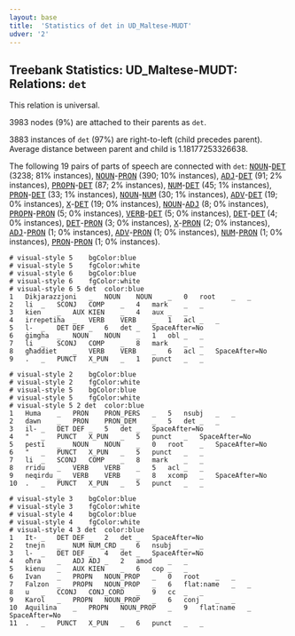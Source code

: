 ```yaml
---
layout: base
title:  'Statistics of det in UD_Maltese-MUDT'
udver: '2'
---
```


## Treebank Statistics: UD_Maltese-MUDT: Relations: `det`

This relation is universal.

3983 nodes (9%) are attached to their parents as `det`.

3883 instances of `det` (97%) are right-to-left (child precedes parent).
Average distance between parent and child is 1.18177253326638.

The following 19 pairs of parts of speech are connected with `det`: <tt><a href="mt_mudt-pos-NOUN.html">NOUN</a></tt>-<tt><a href="mt_mudt-pos-DET.html">DET</a></tt> (3238; 81% instances), <tt><a href="mt_mudt-pos-NOUN.html">NOUN</a></tt>-<tt><a href="mt_mudt-pos-PRON.html">PRON</a></tt> (390; 10% instances), <tt><a href="mt_mudt-pos-ADJ.html">ADJ</a></tt>-<tt><a href="mt_mudt-pos-DET.html">DET</a></tt> (91; 2% instances), <tt><a href="mt_mudt-pos-PROPN.html">PROPN</a></tt>-<tt><a href="mt_mudt-pos-DET.html">DET</a></tt> (87; 2% instances), <tt><a href="mt_mudt-pos-NUM.html">NUM</a></tt>-<tt><a href="mt_mudt-pos-DET.html">DET</a></tt> (45; 1% instances), <tt><a href="mt_mudt-pos-PRON.html">PRON</a></tt>-<tt><a href="mt_mudt-pos-DET.html">DET</a></tt> (33; 1% instances), <tt><a href="mt_mudt-pos-NOUN.html">NOUN</a></tt>-<tt><a href="mt_mudt-pos-NUM.html">NUM</a></tt> (30; 1% instances), <tt><a href="mt_mudt-pos-ADV.html">ADV</a></tt>-<tt><a href="mt_mudt-pos-DET.html">DET</a></tt> (19; 0% instances), <tt><a href="mt_mudt-pos-X.html">X</a></tt>-<tt><a href="mt_mudt-pos-DET.html">DET</a></tt> (19; 0% instances), <tt><a href="mt_mudt-pos-NOUN.html">NOUN</a></tt>-<tt><a href="mt_mudt-pos-ADJ.html">ADJ</a></tt> (8; 0% instances), <tt><a href="mt_mudt-pos-PROPN.html">PROPN</a></tt>-<tt><a href="mt_mudt-pos-PRON.html">PRON</a></tt> (5; 0% instances), <tt><a href="mt_mudt-pos-VERB.html">VERB</a></tt>-<tt><a href="mt_mudt-pos-DET.html">DET</a></tt> (5; 0% instances), <tt><a href="mt_mudt-pos-DET.html">DET</a></tt>-<tt><a href="mt_mudt-pos-DET.html">DET</a></tt> (4; 0% instances), <tt><a href="mt_mudt-pos-DET.html">DET</a></tt>-<tt><a href="mt_mudt-pos-PRON.html">PRON</a></tt> (3; 0% instances), <tt><a href="mt_mudt-pos-X.html">X</a></tt>-<tt><a href="mt_mudt-pos-PRON.html">PRON</a></tt> (2; 0% instances), <tt><a href="mt_mudt-pos-ADJ.html">ADJ</a></tt>-<tt><a href="mt_mudt-pos-PRON.html">PRON</a></tt> (1; 0% instances), <tt><a href="mt_mudt-pos-ADV.html">ADV</a></tt>-<tt><a href="mt_mudt-pos-PRON.html">PRON</a></tt> (1; 0% instances), <tt><a href="mt_mudt-pos-NUM.html">NUM</a></tt>-<tt><a href="mt_mudt-pos-PRON.html">PRON</a></tt> (1; 0% instances), <tt><a href="mt_mudt-pos-PRON.html">PRON</a></tt>-<tt><a href="mt_mudt-pos-PRON.html">PRON</a></tt> (1; 0% instances).


~~~ conllu
# visual-style 5	bgColor:blue
# visual-style 5	fgColor:white
# visual-style 6	bgColor:blue
# visual-style 6	fgColor:white
# visual-style 6 5 det	color:blue
1	Dikjarazzjoni	_	NOUN	NOUN	_	0	root	_	_
2	li	_	SCONJ	COMP	_	4	mark	_	_
3	kien	_	AUX	KIEN	_	4	aux	_	_
4	irrepetiha	_	VERB	VERB	_	1	acl	_	_
5	l-	_	DET	DEF	_	6	det	_	SpaceAfter=No
6	ġimgha	_	NOUN	NOUN	_	1	obl	_	_
7	li	_	SCONJ	COMP	_	8	mark	_	_
8	għaddiet	_	VERB	VERB	_	6	acl	_	SpaceAfter=No
9	.	_	PUNCT	X_PUN	_	1	punct	_	_

~~~


~~~ conllu
# visual-style 2	bgColor:blue
# visual-style 2	fgColor:white
# visual-style 5	bgColor:blue
# visual-style 5	fgColor:white
# visual-style 5 2 det	color:blue
1	Huma	_	PRON	PRON_PERS	_	5	nsubj	_	_
2	dawn	_	PRON	PRON_DEM	_	5	det	_	_
3	il-	_	DET	DEF	_	5	det	_	SpaceAfter=No
4	"	_	PUNCT	X_PUN	_	5	punct	_	SpaceAfter=No
5	pesti	_	NOUN	NOUN	_	0	root	_	SpaceAfter=No
6	"	_	PUNCT	X_PUN	_	5	punct	_	_
7	li	_	SCONJ	COMP	_	8	mark	_	_
8	rridu	_	VERB	VERB	_	5	acl	_	_
9	neqirdu	_	VERB	VERB	_	8	xcomp	_	SpaceAfter=No
10	.	_	PUNCT	X_PUN	_	5	punct	_	_

~~~


~~~ conllu
# visual-style 3	bgColor:blue
# visual-style 3	fgColor:white
# visual-style 4	bgColor:blue
# visual-style 4	fgColor:white
# visual-style 4 3 det	color:blue
1	It-	_	DET	DEF	_	2	det	_	SpaceAfter=No
2	tnejn	_	NUM	NUM_CRD	_	6	nsubj	_	_
3	l-	_	DET	DEF	_	4	det	_	SpaceAfter=No
4	oħra	_	ADJ	ADJ	_	2	amod	_	_
5	kienu	_	AUX	KIEN	_	6	cop	_	_
6	Ivan	_	PROPN	NOUN_PROP	_	0	root	_	_
7	Falzon	_	PROPN	NOUN_PROP	_	6	flat:name	_	_
8	u	_	CCONJ	CONJ_CORD	_	9	cc	_	_
9	Karol	_	PROPN	NOUN_PROP	_	6	conj	_	_
10	Aquilina	_	PROPN	NOUN_PROP	_	9	flat:name	_	SpaceAfter=No
11	.	_	PUNCT	X_PUN	_	6	punct	_	_

~~~


